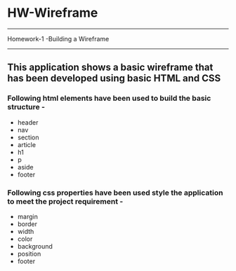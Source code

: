 # HW-Wireframe
---
Homework-1 -Building a Wireframe
___

## This application shows a basic wireframe that has been developed using basic HTML and CSS

### Following html elements have been used to build the basic structure -
* header
* nav
* section
* article
* h1
* p
* aside
* footer

### Following css properties have been used style the application to meet the project requirement -
* margin
* border
* width
* color
* background
* position
* footer

